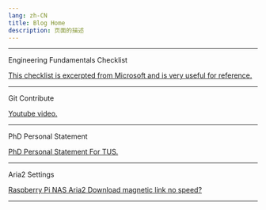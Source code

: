 ```yaml
---
lang: zh-CN
title: Blog Home
description: 页面的描述
---
```


******
 Engineering Fundamentals Checklist

[This checklist is excerpted from Microsoft and is very useful for reference.](/projects/miiot/) 

******
 Git Contribute

[Youtube video.](/projects/miiot/) 

******
 PhD Personal Statement

[PhD Personal Statement For TUS.](/projects/miiot/)

******
 Aria2 Settings

[Raspberry Pi NAS Aria2 Download magnetic link no speed?](/projects/miiot/)
******

